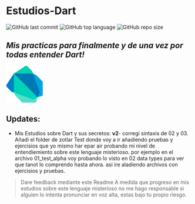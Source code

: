# Estudios-Dart
![GitHub last commit](https://img.shields.io/github/last-commit/Zot-Lar/Estudios-Dart?color=%231531bd&logo=GitHub&logoColor=white) ![GitHub top language](https://img.shields.io/github/languages/top/Zot-Lar/Estudios-Dart?color=1531bd&logo=Dart) ![GitHub repo size](https://img.shields.io/github/repo-size/Zot-Lar/Estudios-Dart?color=1531bd&logo=CurseForge)

## _Mis practicas para finalmente y de una vez por todas entender Dart!_
<!-- ![](assets/dart.svg)-->
<img src="assets/dart.svg" width=100>

## Updates:
- Mis Estudios sobre Dart y sus secretos:
**v2**- corregi sintaxis de 02 y 03.
    Añadi el folder de zotlar Test donde voy a ir añadiendo pruebas y ejercisios que yo mismo har epar air probando mi nivel de entendiemiento sobre este lenguaje misterioso.
    por ejemplo en el archivo 01_test_alpha voy probando lo visto en 02 data types para ver que tanot lo comprendo hasta ahora. asi ire aladiendo archivos con ejercisios y pruebas.


> Dare feedback mediante este Readme
> A medida que progreso en mis estudios
> sobre este lenguaje misterioso
> no me hago responsable si alguien lo intenta
> pronunciar en voz alta, estas bajo tu propio
> riesgo.
